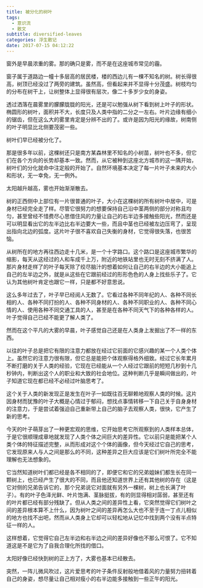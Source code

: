 ```yaml
---
title: 被分化的树叶
tags:
  - 意识流
  - 散文
subtitle: diversified-leaves
categories: 浮生散记
date: 2017-07-15 04:12:22
---
```


窗外是早晨浓重的雾。那的确只是雾，而不是在这座城市常见的霾。

窗子属于道路边一幢十多层高的居民楼，楼的西边儿有一棵不知名的树。树长得很高，树顶已经没过了两旁的建筑。虽然高，但看起来并不显得十分茂盛。树枝均匀的分布在树干上，让树整体上显得很有层次，像二十多岁少女的身姿。

透过洒落在晨雾里的朦朦胧胧的阳光，还是可以勉强从树下看到树上叶子的形状。椭圆形的树叶，面积并不大，长度只及人类中指的二分之一左右。叶片边缘有细小的锯齿，但在这么大的雾里肯定是分辨不出的了。或许是因为阳光的缘故，树南侧的叶子明显比北侧要茂密一些。

<!-- more -->

树叶们早已经被分化了。

那是很多年以前，这棵树还只是南方某森林里不知名的小树苗，树叶也不多，但它们在各个方向的长势却基本一致。然而，从它被种到这座北方城市的这一隅开始，树叶们的分化就命中注定般的开始了。自然环境基本决定了每一片叶子未来的大小和形状，无一幸免，无一例外。

太阳越升越高，雾也开始渐渐散去。

树的正西侧中上部位有一片很普通的叶子，大小在这棵树的所有树叶中居中，可是身材已经完全走了样。尽管它很努力的想要保持自己沿中茎两侧的部分对称且均匀，甚至曾经不惜费尽心思借住风的力量让自己的右半边多接触些阳光，然而还是可以明显看出它的左半边比右半边要大一些，而且中茎也已经被左边压弯了，呈现出指向北边的弧度。这片叶子很不喜欢自己失衡的身材，它觉得很失落，也很苦恼。

从树所在的地方再往西边走十几米，是一个十字路口。这个路口是这座城市繁华的缩影，每天从这经过的人和车成千上万，附近的地铁站里也无时无刻不挤满了人。那片身材走样了的叶子每天除了绞尽脑汁的想着如何让自己的右半边的大小能追上自己的左半边之外，就是从这些在它跟前经过的形形色色的人身上找些乐子了。它认为其他树叶肯定也跟它一样，只是都不好意思说。

这么多年过去了，叶子早已经阅人无数了。它看过各种不同年纪的人、各种不同长相的人、各种不同打扮的人、各种不同身材的人、各种不同职业的人、各种不同心情的人、使用各种不同交通工具的人，甚至是在各种不同天气下的各种各样的人。叶子觉得自己已经不能更了解人类了。

然而在这个平凡的大雾的早晨，叶子感觉自己还是在人类身上发掘出了不一样的东西。

以往的叶子总是把它有限的注意力都放在经过它前面的它感兴趣的某一个人类个体上。虽然它的注意力很有限，但它总是能把个体观察得格外细致。经过它长年累月不断打磨的关于人类的经验，它现在已经能从一个人经过它跟前的短短几秒到十几秒钟内，判断出这个人的职业和大致的社会地位。这种判断几乎是瞬间做出的，叶子知道它现在都已经不必经过叶脑思考了。

这个关于人类的新发现正是发生在叶子一如既往百无聊赖地观察人类的时候。这片因身材而犹豫的叶子大概是心情过于郁闷，想找点事情转移一下自己关于自身身材的注意力，于是尝试着强迫自己重新带上自己的脑子去观察人类，很快，它产生了新的思考。

今天的叶子萌芽出了一种更宏观的思维，它开始思考它所观察到的人类样本总体，于是它很顺理成章地就发现了人类个体之间巨大的差异性。它以前只是能把某个人类个体的特征描述完整，从而形成对这个个体的画像，但今天经过它自己的思考，它发现原来人与人之间是那么的不同，这种差异之巨大应该是它们树叶所完全不能理解也无法想象的。

它当然知道树叶们都已经是各不相同的了，即便它和它的兄弟姐妹们都生长在同一颗树上，也已经产生了很大的不同，而且他还知道世界上还有其他树的存在（这是它对侧的兄弟告诉它的，那个兄弟说它对面就有另外一棵树，树上也长满了叶子）。有的叶子色泽光鲜、叶片饱满、茎脉挺拔，有的则显得相对孱弱，甚至还有的叶片都已经有部分残缺了。但从人类之间的差异性上看，它突然觉得它们树叶之间的差异根本算不上什么，因为树叶之间的差异再怎么大也不至于连一丁点儿相似的地方也找不出吧，然而从人类身上它却可以轻松地从记忆中找到两个没有半点特征一样的人。

这样想着，它觉得它自己左半边和右半边之间的差异好像也不那么可恨了。它不知道这是不是它为了自我合理化所找的借口。

太阳好像已经快到树的正上方了，大雾也基本已经散去。

突然，一阵儿微风吹过，这片爱思考的叶子条件反射般地借着风的力量努力扭转着自己的身姿，想尽量让自己相对瘦小的右半边能多接触到一些正午的阳光。
